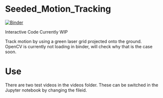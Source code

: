 # Seeded_Motion_Tracking
[![Binder](https://mybinder.org/badge_logo.svg)](https://mybinder.org/v2/gh/jerryvarghese1/Seeded_Motion_Tracking/main)

Interactive Code Currently WIP

Track motion by using a green laser grid projected onto the ground. OpenCV is currently not loading in binder, will check why that is the case soon.

# Use
There are two test videos in the videos folder. These can be switched in the Jupyter notebook by changing the fileid.

